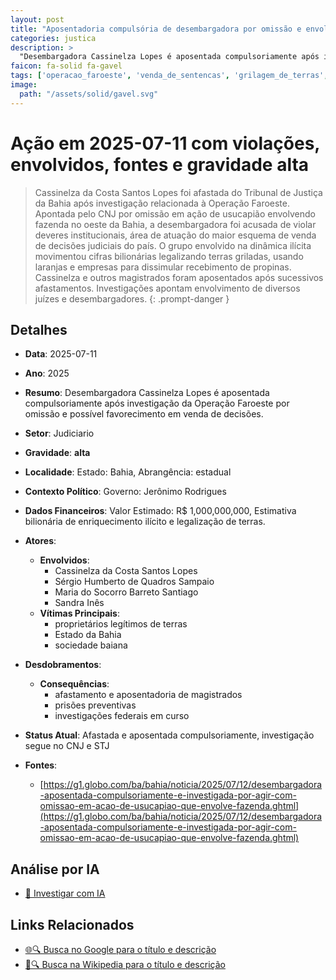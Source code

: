 ```yaml
---
layout: post
title: "Aposentadoria compulsória de desembargadora por omissão e envolvimento em esquema de venda de decisões"
categories: justica
description: > 
  "Desembargadora Cassinelza Lopes é aposentada compulsoriamente após investigação da Operação Faroeste por omissão e possível favorecimento em venda de decisões."
faicon: fa-solid fa-gavel
tags: ['operacao_faroeste', 'venda_de_sentencas', 'grilagem_de_terras', 'cnj', 'corrupcao', 'cassinelza-da-costa-santos-lopes', 'sergio-humberto-de-quadros-sampaio', 'maria-do-socorro-barreto-santiago', 'sandra-ines', 'proprietarios-legitimos-de-terras', 'estado-da-bahia', 'sociedade-baiana', 'afastamento-e-aposentadoria-de-magistrados', 'prisoes-preventivas', 'investigacoes-federais-em-curso', 'gravidade-alta', 'judiciario']
image:
  path: "/assets/solid/gavel.svg"
---
```


# Ação em 2025-07-11 com violações, envolvidos, fontes e gravidade alta

> Cassinelza da Costa Santos Lopes foi afastada do Tribunal de Justiça da Bahia após investigação relacionada à Operação Faroeste. Apontada pelo CNJ por omissão em ação de usucapião envolvendo fazenda no oeste da Bahia, a desembargadora foi acusada de violar deveres institucionais, área de atuação do maior esquema de venda de decisões judiciais do país. O grupo envolvido na dinâmica ilícita movimentou cifras bilionárias legalizando terras griladas, usando laranjas e empresas para dissimular recebimento de propinas. Cassinelza e outros magistrados foram aposentados após sucessivos afastamentos. Investigações apontam envolvimento de diversos juízes e desembargadores.
{: .prompt-danger }

## Detalhes
- **Data**: 2025-07-11
- **Ano**: 2025
- **Resumo**: Desembargadora Cassinelza Lopes é aposentada compulsoriamente após investigação da Operação Faroeste por omissão e possível favorecimento em venda de decisões.
- **Setor**: Judiciario
- **Gravidade**: **alta** <i class="fas fa-gavel"></i>
- **Localidade**: Estado: Bahia, Abrangência: estadual
- **Contexto Político**: Governo: Jerônimo Rodrigues
- **Dados Financeiros**: Valor Estimado: R$ 1,000,000,000, Estimativa bilionária de enriquecimento ilícito e legalização de terras.

- **Atores**:
  - **Envolvidos**:
    - Cassinelza da Costa Santos Lopes
    - Sérgio Humberto de Quadros Sampaio
    - Maria do Socorro Barreto Santiago
    - Sandra Inês
  - **Vítimas Principais**:
    - proprietários legítimos de terras
    - Estado da Bahia
    - sociedade baiana
- **Desdobramentos**:
  - **Consequências**:
    - afastamento e aposentadoria de magistrados
    - prisões preventivas
    - investigações federais em curso
- **Status Atual**: Afastada e aposentada compulsoriamente, investigação segue no CNJ e STJ

- **Fontes**:
  - [https://g1.globo.com/ba/bahia/noticia/2025/07/12/desembargadora-aposentada-compulsoriamente-e-investigada-por-agir-com-omissao-em-acao-de-usucapiao-que-envolve-fazenda.ghtml](https://g1.globo.com/ba/bahia/noticia/2025/07/12/desembargadora-aposentada-compulsoriamente-e-investigada-por-agir-com-omissao-em-acao-de-usucapiao-que-envolve-fazenda.ghtml)

## Análise por IA
- [🤖 Investigar com IA](https://www.perplexity.ai/search?q=%20Aposentadoria%20compuls%C3%B3ria%20de%20desembargadora%20por%20omiss%C3%A3o%20e%20envolvimento%20em%20esquema%20de%20venda%20de%20decis%C3%B5es%20Desembargadora%20Cassinelza%20Lopes%20%C3%A9%20aposentada%20compulsoriamente%20ap%C3%B3s%20investiga%C3%A7%C3%A3o%20da%20Opera%C3%A7%C3%A3o%20Faroeste%20por%20omiss%C3%A3o%20e%20poss%C3%ADvel%20favorecimento%20em%20venda%20de%20decis%C3%B5es.%20Cassinelza%20da%20Costa%20Santos%20Lopes%20foi%20afastada%20do%20Tribunal%20de%20Justi%C3%A7a%20da%20Bahia%20ap%C3%B3s%20investiga%C3%A7%C3%A3o%20relacionada%20%C3%A0%20Opera%C3%A7%C3%A3o%20Faroeste.%20Apontada%20pelo%20CNJ%20por%20omiss%C3%A3o%20em%20a%C3%A7%C3%A3o%20de%20usucapi%C3%A3o%20envolvendo%20fazenda%20no%20oeste%20da%20Bahia%2C%20a%20desembargadora%20foi%20acusada%20de%20violar%20deveres%20institucionais%2C%20%C3%A1rea%20de%20atua%C3%A7%C3%A3o%20do%20maior%20esquema%20de%20venda%20de%20decis%C3%B5es%20judiciais%20do%20pa%C3%ADs.%20O%20grupo%20envolvido%20na%20din%C3%A2mica%20il%C3%ADcita%20movimentou%20cifras%20bilion%C3%A1rias%20legalizando%20terras%20griladas%2C%20usando%20laranjas%20e%20empresas%20para%20dissimular%20recebimento%20de%20propinas.%20Cassinelza%20e%20outros%20magistrados%20foram%20aposentados%20ap%C3%B3s%20sucessivos%20afastamentos.%20Investiga%C3%A7%C3%B5es%20apontam%20envolvimento%20de%20diversos%20ju%C3%ADzes%20e%20desembargadores.%20opera%C3%A7%C3%A3o_faroeste%20venda_de_sentencas%20grilagem_de_terras%20CNJ%20corrup%C3%A7%C3%A3o%202025%20gravidade%20alta%20setor%20Judiciario)

## Links Relacionados
- [🌐🔍 Busca no Google para o título e descrição](https://www.google.com/search?q=%20Aposentadoria%20compuls%C3%B3ria%20de%20desembargadora%20por%20omiss%C3%A3o%20e%20envolvimento%20em%20esquema%20de%20venda%20de%20decis%C3%B5es%20Desembargadora%20Cassinelza%20Lopes%20%C3%A9%20aposentada%20compulsoriamente%20ap%C3%B3s%20investiga%C3%A7%C3%A3o%20da%20Opera%C3%A7%C3%A3o%20Faroeste%20por%20omiss%C3%A3o%20e%20poss%C3%ADvel%20favorecimento%20em%20venda%20de%20decis%C3%B5es.%20Cassinelza%20da%20Costa%20Santos%20Lopes%20foi%20afastada%20do%20Tribunal%20de%20Justi%C3%A7a%20da%20Bahia%20ap%C3%B3s%20investiga%C3%A7%C3%A3o%20relacionada%20%C3%A0%20Opera%C3%A7%C3%A3o%20Faroeste.%20Apontada%20pelo%20CNJ%20por%20omiss%C3%A3o%20em%20a%C3%A7%C3%A3o%20de%20usucapi%C3%A3o%20envolvendo%20fazenda%20no%20oeste%20da%20Bahia%2C%20a%20desembargadora%20foi%20acusada%20de%20violar%20deveres%20institucionais%2C%20%C3%A1rea%20de%20atua%C3%A7%C3%A3o%20do%20maior%20esquema%20de%20venda%20de%20decis%C3%B5es%20judiciais%20do%20pa%C3%ADs.%20O%20grupo%20envolvido%20na%20din%C3%A2mica%20il%C3%ADcita%20movimentou%20cifras%20bilion%C3%A1rias%20legalizando%20terras%20griladas%2C%20usando%20laranjas%20e%20empresas%20para%20dissimular%20recebimento%20de%20propinas.%20Cassinelza%20e%20outros%20magistrados%20foram%20aposentados%20ap%C3%B3s%20sucessivos%20afastamentos.%20Investiga%C3%A7%C3%B5es%20apontam%20envolvimento%20de%20diversos%20ju%C3%ADzes%20e%20desembargadores.%20opera%C3%A7%C3%A3o_faroeste%20venda_de_sentencas%20grilagem_de_terras%20CNJ%20corrup%C3%A7%C3%A3o%202025%20gravidade%20alta%20setor%20Judiciario)
- [📖🔍 Busca na Wikipedia para o título e descrição](https://pt.wikipedia.org/w/index.php?search=%20Aposentadoria%20compuls%C3%B3ria%20de%20desembargadora%20por%20omiss%C3%A3o%20e%20envolvimento%20em%20esquema%20de%20venda%20de%20decis%C3%B5es%20Desembargadora%20Cassinelza%20Lopes%20%C3%A9%20aposentada%20compulsoriamente%20ap%C3%B3s%20investiga%C3%A7%C3%A3o%20da%20Opera%C3%A7%C3%A3o%20Faroeste%20por%20omiss%C3%A3o%20e%20poss%C3%ADvel%20favorecimento%20em%20venda%20de%20decis%C3%B5es.%20Cassinelza%20da%20Costa%20Santos%20Lopes%20foi%20afastada%20do%20Tribunal%20de%20Justi%C3%A7a%20da%20Bahia%20ap%C3%B3s%20investiga%C3%A7%C3%A3o%20relacionada%20%C3%A0%20Opera%C3%A7%C3%A3o%20Faroeste.%20Apontada%20pelo%20CNJ%20por%20omiss%C3%A3o%20em%20a%C3%A7%C3%A3o%20de%20usucapi%C3%A3o%20envolvendo%20fazenda%20no%20oeste%20da%20Bahia%2C%20a%20desembargadora%20foi%20acusada%20de%20violar%20deveres%20institucionais%2C%20%C3%A1rea%20de%20atua%C3%A7%C3%A3o%20do%20maior%20esquema%20de%20venda%20de%20decis%C3%B5es%20judiciais%20do%20pa%C3%ADs.%20O%20grupo%20envolvido%20na%20din%C3%A2mica%20il%C3%ADcita%20movimentou%20cifras%20bilion%C3%A1rias%20legalizando%20terras%20griladas%2C%20usando%20laranjas%20e%20empresas%20para%20dissimular%20recebimento%20de%20propinas.%20Cassinelza%20e%20outros%20magistrados%20foram%20aposentados%20ap%C3%B3s%20sucessivos%20afastamentos.%20Investiga%C3%A7%C3%B5es%20apontam%20envolvimento%20de%20diversos%20ju%C3%ADzes%20e%20desembargadores.%20opera%C3%A7%C3%A3o_faroeste%20venda_de_sentencas%20grilagem_de_terras%20CNJ%20corrup%C3%A7%C3%A3o%202025%20gravidade%20alta%20setor%20Judiciario)

